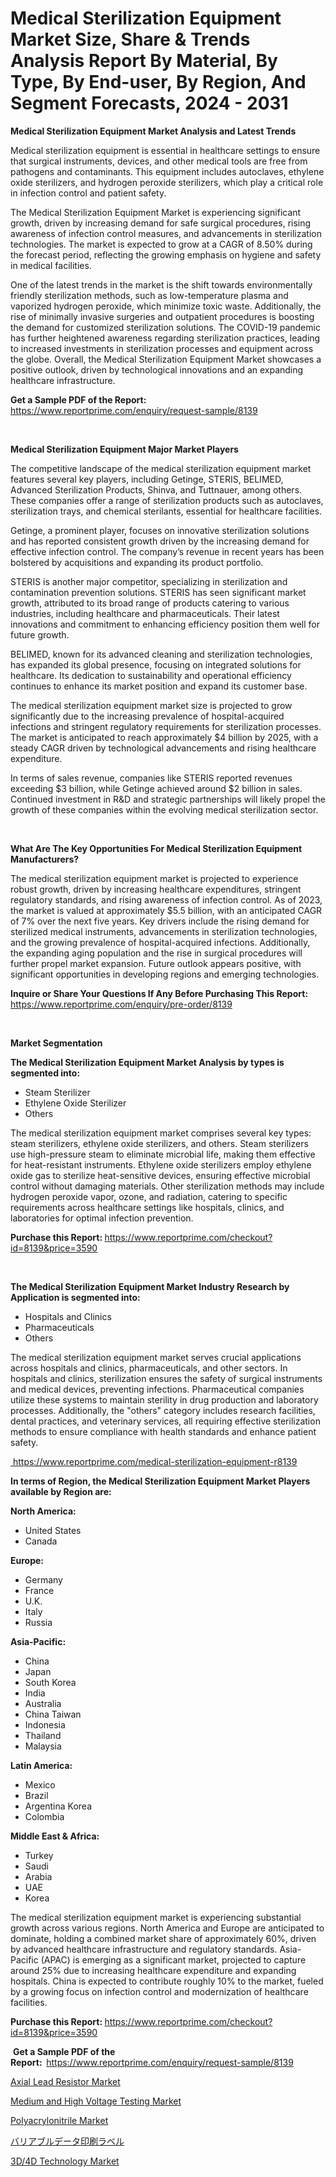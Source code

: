 <p><h1>Medical Sterilization Equipment Market Size, Share & Trends Analysis Report By Material, By Type, By End-user, By Region, And Segment Forecasts, 2024 - 2031</h1></p><p><strong>Medical Sterilization Equipment Market Analysis and Latest Trends</strong></p>
<p><p>Medical sterilization equipment is essential in healthcare settings to ensure that surgical instruments, devices, and other medical tools are free from pathogens and contaminants. This equipment includes autoclaves, ethylene oxide sterilizers, and hydrogen peroxide sterilizers, which play a critical role in infection control and patient safety.</p><p>The Medical Sterilization Equipment Market is experiencing significant growth, driven by increasing demand for safe surgical procedures, rising awareness of infection control measures, and advancements in sterilization technologies. The market is expected to grow at a CAGR of 8.50% during the forecast period, reflecting the growing emphasis on hygiene and safety in medical facilities.</p><p>One of the latest trends in the market is the shift towards environmentally friendly sterilization methods, such as low-temperature plasma and vaporized hydrogen peroxide, which minimize toxic waste. Additionally, the rise of minimally invasive surgeries and outpatient procedures is boosting the demand for customized sterilization solutions. The COVID-19 pandemic has further heightened awareness regarding sterilization practices, leading to increased investments in sterilization processes and equipment across the globe. Overall, the Medical Sterilization Equipment Market showcases a positive outlook, driven by technological innovations and an expanding healthcare infrastructure.</p></p>
<p><strong>Get a Sample PDF of the Report:&nbsp;</strong> <a href="https://www.reportprime.com/enquiry/request-sample/8139">https://www.reportprime.com/enquiry/request-sample/8139</a></p>
<p>&nbsp;</p>
<p><strong>Medical Sterilization Equipment Major Market Players</strong></p>
<p><p>The competitive landscape of the medical sterilization equipment market features several key players, including Getinge, STERIS, BELIMED, Advanced Sterilization Products, Shinva, and Tuttnauer, among others. These companies offer a range of sterilization products such as autoclaves, sterilization trays, and chemical sterilants, essential for healthcare facilities.</p><p>Getinge, a prominent player, focuses on innovative sterilization solutions and has reported consistent growth driven by the increasing demand for effective infection control. The company’s revenue in recent years has been bolstered by acquisitions and expanding its product portfolio.</p><p>STERIS is another major competitor, specializing in sterilization and contamination prevention solutions. STERIS has seen significant market growth, attributed to its broad range of products catering to various industries, including healthcare and pharmaceuticals. Their latest innovations and commitment to enhancing efficiency position them well for future growth.</p><p>BELIMED, known for its advanced cleaning and sterilization technologies, has expanded its global presence, focusing on integrated solutions for healthcare. Its dedication to sustainability and operational efficiency continues to enhance its market position and expand its customer base.</p><p>The medical sterilization equipment market size is projected to grow significantly due to the increasing prevalence of hospital-acquired infections and stringent regulatory requirements for sterilization processes. The market is anticipated to reach approximately $4 billion by 2025, with a steady CAGR driven by technological advancements and rising healthcare expenditure.</p><p>In terms of sales revenue, companies like STERIS reported revenues exceeding $3 billion, while Getinge achieved around $2 billion in sales. Continued investment in R&D and strategic partnerships will likely propel the growth of these companies within the evolving medical sterilization sector.</p></p>
<p>&nbsp;</p>
<p><strong>What Are The Key Opportunities For Medical Sterilization Equipment Manufacturers?</strong></p>
<p><p>The medical sterilization equipment market is projected to experience robust growth, driven by increasing healthcare expenditures, stringent regulatory standards, and rising awareness of infection control. As of 2023, the market is valued at approximately $5.5 billion, with an anticipated CAGR of 7% over the next five years. Key drivers include the rising demand for sterilized medical instruments, advancements in sterilization technologies, and the growing prevalence of hospital-acquired infections. Additionally, the expanding aging population and the rise in surgical procedures will further propel market expansion. Future outlook appears positive, with significant opportunities in developing regions and emerging technologies.</p></p>
<p><strong>Inquire or Share Your Questions If Any Before Purchasing This Report:</strong> <a href="https://www.reportprime.com/enquiry/pre-order/8139">https://www.reportprime.com/enquiry/pre-order/8139</a></p>
<p>&nbsp;</p>
<p><strong>Market Segmentation</strong></p>
<p><strong>The Medical Sterilization Equipment Market Analysis by types is segmented into:</strong></p>
<p><ul><li>Steam Sterilizer</li><li>Ethylene Oxide Sterilizer</li><li>Others</li></ul></p>
<p><p>The medical sterilization equipment market comprises several key types: steam sterilizers, ethylene oxide sterilizers, and others. Steam sterilizers use high-pressure steam to eliminate microbial life, making them effective for heat-resistant instruments. Ethylene oxide sterilizers employ ethylene oxide gas to sterilize heat-sensitive devices, ensuring effective microbial control without damaging materials. Other sterilization methods may include hydrogen peroxide vapor, ozone, and radiation, catering to specific requirements across healthcare settings like hospitals, clinics, and laboratories for optimal infection prevention.</p></p>
<p><strong>Purchase this Report:&nbsp;</strong><a href="https://www.reportprime.com/checkout?id=8139&price=3590">https://www.reportprime.com/checkout?id=8139&price=3590</a></p>
<p>&nbsp;</p>
<p><strong>The Medical Sterilization Equipment Market Industry Research by Application is segmented into:</strong></p>
<p><ul><li>Hospitals and Clinics</li><li>Pharmaceuticals</li><li>Others</li></ul></p>
<p><p>The medical sterilization equipment market serves crucial applications across hospitals and clinics, pharmaceuticals, and other sectors. In hospitals and clinics, sterilization ensures the safety of surgical instruments and medical devices, preventing infections. Pharmaceutical companies utilize these systems to maintain sterility in drug production and laboratory processes. Additionally, the "others" category includes research facilities, dental practices, and veterinary services, all requiring effective sterilization methods to ensure compliance with health standards and enhance patient safety.</p></p>
<p><a href="https://www.reportprime.com/medical-sterilization-equipment-r8139">&nbsp;https://www.reportprime.com/medical-sterilization-equipment-r8139</a></p>
<p><strong>In terms of Region, the Medical Sterilization Equipment Market Players available by Region are:</strong></p>
<p>
    <p> <strong> North America: </strong>
        <ul>
            <li>United States</li>
            <li>Canada</li>
        </ul>
        </p> 
    <p> <strong> Europe: </strong>
        <ul>
            <li>Germany</li>
            <li>France</li>
            <li>U.K.</li>
            <li>Italy</li>
            <li>Russia</li>
        </ul>
        </p> 
    <p> <strong> Asia-Pacific: </strong>
        <ul>
            <li>China</li>
            <li>Japan</li>
            <li>South Korea</li>
            <li>India</li>
            <li>Australia</li>
            <li>China Taiwan</li>
            <li>Indonesia</li>
            <li>Thailand</li>
            <li>Malaysia</li>
        </ul>
        </p> 
    <p> <strong> Latin America: </strong>
        <ul>
            <li>Mexico</li>
            <li>Brazil</li>
            <li>Argentina Korea</li>
            <li>Colombia</li>
        </ul>
        </p> 
    <p> <strong> Middle East & Africa: </strong>
        <ul>
            <li>Turkey</li>
            <li>Saudi</li>
            <li>Arabia</li>
            <li>UAE</li>
            <li>Korea</li>
        </ul>
    </p>
    </p>
<p><p>The medical sterilization equipment market is experiencing substantial growth across various regions. North America and Europe are anticipated to dominate, holding a combined market share of approximately 60%, driven by advanced healthcare infrastructure and regulatory standards. Asia-Pacific (APAC) is emerging as a significant market, projected to capture around 25% due to increasing healthcare expenditure and expanding hospitals. China is expected to contribute roughly 10% to the market, fueled by a growing focus on infection control and modernization of healthcare facilities.</p></p>
<p><strong>Purchase this Report: </strong><a href="https://www.reportprime.com/checkout?id=8139&price=3590">https://www.reportprime.com/checkout?id=8139&price=3590</a></p>
<p>&nbsp;<strong>Get a Sample PDF of the Report:&nbsp;&nbsp;</strong><a href="https://www.reportprime.com/enquiry/request-sample/8139">https://www.reportprime.com/enquiry/request-sample/8139</a></p>
<p><strong></strong></p>
<p><p><a href="https://www.linkedin.com/pulse/axial-lead-resistor-market-emerging-trends-future-prospects-xmebe?trackingId=fOY%2Fm33ZTDmyWZCRUWrwCA%3D%3D">Axial Lead Resistor Market</a></p><p><a href="https://medium.com/@henrykihn1922/medium-and-high-voltage-testing-industry-analysis-report-its-market-size-share-trends-by-b91089f1a370">Medium and High Voltage Testing Market</a></p><p><a href="https://issuu.com/reportprime-2/docs/polyacrylonitrile-market-size-2030._c535e72e52eeb2">Polyacrylonitrile Market</a></p><p><a href="https://medium.com/@scotttyesha/variable-data-printing-labels-market-%E3%81%AE%E3%82%B0%E3%83%AD%E3%83%BC%E3%83%90%E3%83%AB%E5%B8%82%E5%A0%B4%E6%A6%82%E8%A6%81%E3%81%AF-%E4%B8%96%E7%95%8C%E3%81%8A%E3%82%88%E3%81%B3%E4%B8%BB%E8%A6%81%E5%B8%82%E5%A0%B4%E3%81%AB%E3%81%8A%E3%81%91%E3%82%8B%E6%A5%AD%E7%95%8C%E3%81%AB%E5%BD%B1%E9%9F%BF%E3%82%92%E4%B8%8E%E3%81%88%E3%82%8B%E4%B8%BB%E8%A6%81%E3%81%AA%E3%83%88%E3%83%AC%E3%83%B3%E3%83%89%E3%81%AB%E3%81%A4%E3%81%84%E3%81%A6-%E7%8B%AC%E8%87%AA%E3%81%AE%E8%A6%96%E7%82%B9%E3%82%92%E6%8F%90%E4%BE%9B%E3%81%97%E3%81%BE%E3%81%99-ae1a9530daf7">バリアブルデータ印刷ラベル</a></p><p><a href="https://issuu.com/reportprime-2/docs/3d4d-technology-market-size-2030.pp_24993da42484aa">3D/4D Technology Market</a></p></p>